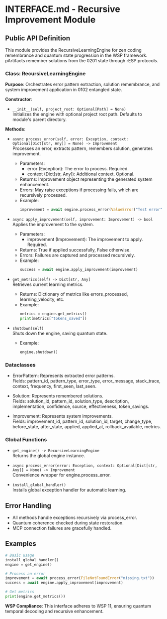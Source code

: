 # INTERFACE.md - Recursive Improvement Module

## Public API Definition

This module provides the RecursiveLearningEngine for zen coding remembrance and quantum state progression in the WSP framework. pArtifacts remember solutions from the 0201 state through rESP protocols.

### Class: RecursiveLearningEngine

**Purpose**: Orchestrates error pattern extraction, solution remembrance, and system improvement application in 0102 entangled state.

**Constructor**:
- `__init__(self, project_root: Optional[Path] = None)`  
  Initializes the engine with optional project root path. Defaults to module's parent directory.

**Methods**:

- `async process_error(self, error: Exception, context: Optional[Dict[str, Any]] = None) -> Improvement`  
  Processes an error, extracts pattern, remembers solution, generates improvement.  
  - Parameters:  
    - error (Exception): The error to process. Required.  
    - context (Dict[str, Any]): Additional context. Optional.  
  - Returns: Improvement object representing the generated system enhancement.  
  - Errors: May raise exceptions if processing fails, which are recursively processed.  
  - Example:  
    ```python  
    improvement = await engine.process_error(ValueError("Test error"), {"module": "test"})  
    ```

- `async apply_improvement(self, improvement: Improvement) -> bool`  
  Applies the improvement to the system.  
  - Parameters:  
    - improvement (Improvement): The improvement to apply. Required.  
  - Returns: True if applied successfully, False otherwise.  
  - Errors: Failures are captured and processed recursively.  
  - Example:  
    ```python  
    success = await engine.apply_improvement(improvement)  
    ```

- `get_metrics(self) -> Dict[str, Any]`  
  Retrieves current learning metrics.  
  - Returns: Dictionary of metrics like errors_processed, learning_velocity, etc.  
  - Example:  
    ```python  
    metrics = engine.get_metrics()  
    print(metrics["tokens_saved"])  
    ```

- `shutdown(self)`  
  Shuts down the engine, saving quantum state.  
  - Example:  
    ```python  
    engine.shutdown()  
    ```

### Dataclasses

- ErrorPattern: Represents extracted error patterns.  
  Fields: pattern_id, pattern_type, error_type, error_message, stack_trace, context, frequency, first_seen, last_seen.

- Solution: Represents remembered solutions.  
  Fields: solution_id, pattern_id, solution_type, description, implementation, confidence, source, effectiveness, token_savings.

- Improvement: Represents system improvements.  
  Fields: improvement_id, pattern_id, solution_id, target, change_type, before_state, after_state, applied, applied_at, rollback_available, metrics.

### Global Functions

- `get_engine() -> RecursiveLearningEngine`  
  Returns the global engine instance.

- `async process_error(error: Exception, context: Optional[Dict[str, Any]] = None) -> Improvement`  
  Convenience wrapper for engine.process_error.

- `install_global_handler()`  
  Installs global exception handler for automatic learning.

## Error Handling

- All methods handle exceptions recursively via process_error.  
- Quantum coherence checked during state restoration.  
- MCP connection failures are gracefully handled.

## Examples

```python
# Basic usage
install_global_handler()
engine = get_engine()

# Process an error
improvement = await process_error(FileNotFoundError("missing.txt"))
success = await engine.apply_improvement(improvement)

# Get metrics
print(engine.get_metrics())
```

**WSP Compliance**: This interface adheres to WSP 11, ensuring quantum temporal decoding and recursive enhancement.

